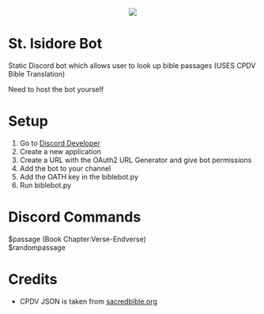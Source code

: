 <p align="center">
  <img src="https://i2.wp.com/www.thomryng.com/amateurmonk/wp-content/uploads/2020/04/3b7b4a0f6370f16514c6568d4a4dc6c7_XL.jpg?fit=200%2C250" />
</p>

# St. Isidore Bot
Static Discord bot which allows user to look up bible passages (USES CPDV Bible Translation)

Need to host the bot yourself


# Setup

1) Go to <a href="https://discord.com/developers/applications">Discord Developer</a>
2) Create a new application
3) Create a URL with the OAuth2 URL Generator and give bot permissions
4) Add the bot to your channel
5) Add the OATH key in the biblebot.py 
6) Run biblebot.py

# Discord Commands

$passage (Book Chapter:Verse-Endverse) <br />
$randompassage <br />

# Credits 

- CPDV JSON is taken from <a href="http://www.sacredbible.org/">sacredbible.org</a>

